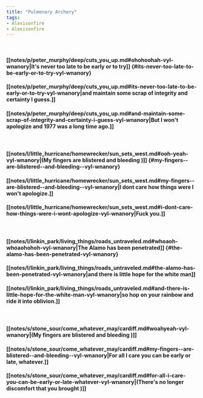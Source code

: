 ```yaml
---
title: "Pulmonary Archery"
tags:
- Alexisonfire
- Alexisonfire
---
```

&nbsp;
#### [[notes/p/peter_murphy/deep/cuts_you_up.md#ohohoohah-vyl-wnanory|It's never too late to be early or to try]] {#its-never-too-late-to-be-early-or-to-try-vyl-wnanory}
#### [[notes/p/peter_murphy/deep/cuts_you_up.md#its-never-too-late-to-be-early-or-to-try-vyl-wnanory|and maintain some scrap of integrity and certainty I guess.]]
#### [[notes/p/peter_murphy/deep/cuts_you_up.md#and-maintain-some-scrap-of-integrity-and-certainty-i-guess-vyl-wnanory|But I won't apologize and 1977 was a long time ago.]]
&nbsp;
#### [[notes/l/little_hurricane/homewrecker/sun_sets_west.md#ooh-yeah-vyl-wnanory|(My fingers  are blistered  and bleeding )]] {#my-fingers--are-blistered--and-bleeding--vyl-wnanory}
#### [[notes/l/little_hurricane/homewrecker/sun_sets_west.md#my-fingers--are-blistered--and-bleeding--vyl-wnanory|I dont care how things were I won't apologize.]]
#### [[notes/l/little_hurricane/homewrecker/sun_sets_west.md#i-dont-care-how-things-were-i-wont-apologize-vyl-wnanory|Fuck you.]]
&nbsp;
#### [[notes/l/linkin_park/living_things/roads_untraveled.md#whoaoh-whoaohohoh-vyl-wnanory|The Alamo has been penetrated]] {#the-alamo-has-been-penetrated-vyl-wnanory}
#### [[notes/l/linkin_park/living_things/roads_untraveled.md#the-alamo-has-been-penetrated-vyl-wnanory|and there is little hope for the white man]]
#### [[notes/l/linkin_park/living_things/roads_untraveled.md#and-there-is-little-hope-for-the-white-man-vyl-wnanory|so hop on your rainbow and ride it into oblivion.]]
&nbsp;
#### [[notes/s/stone_sour/come_whatever_may/cardiff.md#woahyeah-vyl-wnanory|(My fingers  are blistered  and bleeding )]]
#### [[notes/s/stone_sour/come_whatever_may/cardiff.md#my-fingers--are-blistered--and-bleeding--vyl-wnanory|For all I care you can be early or late, whatever.]]
#### [[notes/s/stone_sour/come_whatever_may/cardiff.md#for-all-i-care-you-can-be-early-or-late-whatever-vyl-wnanory|(There's no longer  discomfort  that you brought )]]
